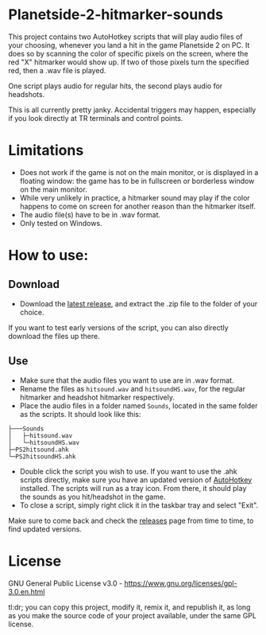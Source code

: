 # Planetside-2-hitmarker-sounds
This project contains two AutoHotkey scripts that will play audio files of your choosing, whenever you land a hit in the game Planetside 2 on PC. It does so by scanning the color of specific pixels on the screen, where the red "X" hitmarker would show up. If two of those pixels turn the specified red, then a .wav file is played.

One script plays audio for regular hits, the second plays audio for headshots.

This is all currently pretty janky. Accidental triggers may happen, especially if you look directly at TR terminals and control points.

# Limitations
- Does not work if the game is not on the main monitor, or is displayed in a floating window: the game has to be in fullscreen or borderless window on the main monitor.
- While very unlikely in practice, a hitmarker sound may play if the color happens to come on screen for another reason than the hitmarker itself.
- The audio file(s) have to be in .wav format.
- Only tested on Windows.

# How to use:

## Download

- Download the [latest release](https://github.com/Cleridwen/Planetside-2-hitmarker-sounds/releases/latest), and extract the .zip file to the folder of your choice.

If you want to test early versions of the script, you can also directly download the files up there.

## Use

- Make sure that the audio files you want to use are in .wav format.
- Rename the files as `hitsound.wav` and `hitsoundHS.wav`, for the regular hitmarker and headshot hitmarker respectively.
- Place the audio files in a folder named `Sounds`, located in the same folder as the scripts. It should look like this:
```
├───Sounds
│   ├─hitsound.wav
│   └─hitsoundHS.wav
├─PS2hitsound.ahk
└─PS2hitsoundHS.ahk
```
- Double click the script you wish to use. If you want to use the .ahk scripts directly, make sure you have an updated version of [AutoHotkey](https://www.autohotkey.com/) installed. The scripts will run as a tray icon. From there, it should play the sounds as you hit/headshot in the game.
- To close a script, simply right click it in the taskbar tray and select "Exit".

Make sure to come back and check the [releases](https://github.com/Cleridwen/Planetside-2-hitmarker-sounds/releases) page from time to time, to find updated versions.

# License
GNU General Public License v3.0 - https://www.gnu.org/licenses/gpl-3.0.en.html

tl:dr; you can copy this project, modify it, remix it, and republish it, as long as you make the source code of your project available, under the same GPL license.
